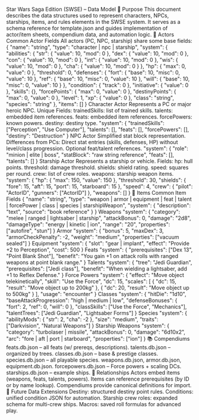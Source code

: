 Star Wars Saga Edition (SWSE) – Data Model
📖 Purpose
This document describes the data structures used to represent characters, NPCs, starships, items, and rules elements in the SWSE system. It serves as a schema reference for template.json and guides implementation of actor/item sheets, compendium data, and automation logic.
🧑 Actors
Common Actor Fields
All actors (PC, NPC, starship) share some base fields:
{
  "name": "string",
  "type": "character | npc | starship",
  "system": {
    "abilities": {
      "str": { "value": 10, "mod": 0 },
      "dex": { "value": 10, "mod": 0 },
      "con": { "value": 10, "mod": 0 },
      "int": { "value": 10, "mod": 0 },
      "wis": { "value": 10, "mod": 0 },
      "cha": { "value": 10, "mod": 0 }
    },
    "hp": { "max": 0, "value": 0 },
    "threshold": 0,
    "defenses": {
      "fort": { "base": 10, "misc": 0, "value": 10 },
      "ref": { "base": 10, "misc": 0, "value": 10 },
      "will": { "base": 10, "misc": 0, "value": 10 }
    },
    "condition": { "track": 0 },
    "initiative": { "value": 0 },
    "skills": {},
    "forcePoints": { "max": 0, "value": 0 },
    "destinyPoints": { "max": 0, "value": 0 },
    "level": 1,
    "xp": { "value": 0 },
    "class": "string",
    "species": "string"
  },
  "items": []
}
Character Actor
Represents a PC or major heroic NPC.
Unique Fields:
trainedSkills: list of trained skills.
talents: embedded item references.
feats: embedded item references.
forcePowers: known powers.
destiny: destiny type.
"system": {
  "trainedSkills": ["Perception", "Use Computer"],
  "talents": [],
  "feats": [],
  "forcePowers": [],
  "destiny": "Destruction"
}
NPC Actor
Simplified stat block representation.
Differences from PCs:
Direct stat entries (skills, defenses, HP) without level/class progression.
Optional feat/talent references.
"system": {
  "role": "minion | elite | boss",
  "statBlock": "raw string reference",
  "feats": [],
  "talents": []
}
Starship Actor
Represents a starship or vehicle.
Fields:
hp: hull points.
threshold: damage threshold.
shields: shield rating.
speed: squares per round.
crew: list of crew roles.
weapons: starship weapon items.
"system": {
  "hp": { "max": 150, "value": 150 },
  "threshold": 30,
  "shields": { "fore": 15, "aft": 15, "port": 15, "starboard": 15 },
  "speed": 4,
  "crew": {
    "pilot": "ActorID",
    "gunners": ["ActorID"]
  },
  "weapons": []
}
🎒 Items
Common Item Fields
{
  "name": "string",
  "type": "weapon | armor | equipment | feat | talent | forcePower | class | species | starshipWeapon",
  "system": {
    "description": "text",
    "source": "book reference"
  }
}
Weapons
"system": {
  "category": "melee | ranged | lightsaber | starship",
  "attackBonus": 0,
  "damage": "2d8",
  "damageType": "energy | kinetic | ion",
  "range": "20",
  "properties": ["autofire", "stun"]
}
Armor
"system": {
  "bonus": 5,
  "maxDex": 3,
  "armorCheckPenalty": -2,
  "weight": "medium",
  "properties": ["vacuum sealed"]
}
Equipment
"system": {
  "slot": "gear | implant",
  "effect": "Provide +2 to Perception",
  "cost": 500
}
Feats
"system": {
  "prerequisites": ["Dex 13", "Point Blank Shot"],
  "benefit": "You gain +1 on attack rolls with ranged weapons at point blank range."
}
Talents
"system": {
  "tree": "Jedi Guardian",
  "prerequisites": ["Jedi class"],
  "benefit": "When wielding a lightsaber, add +1 to Reflex Defense."
}
Force Powers
"system": {
  "effect": "Move object telekinetically",
  "skill": "Use the Force",
  "dc": 15,
  "scales": [
    { "dc": 15, "result": "Move object up to 200kg" },
    { "dc": 20, "result": "Move object up to 500kg" }
  ],
  "usage": "encounter"
}
Classes
"system": {
  "hitDie": "1d10",
  "baseAttackProgression": "high | medium | low",
  "defenseBonuses": { "fort": 2, "ref": 0, "will": 0 },
  "classSkills": ["Use the Force", "Mechanics"],
  "talentTrees": ["Jedi Guardian", "Lightsaber Forms"]
}
Species
"system": {
  "abilityMods": { "str": 2, "cha": -2 },
  "size": "medium",
  "traits": ["Darkvision", "Natural Weapons"]
}
Starship Weapons
"system": {
  "category": "turbolaser | missile",
  "attackBonus": 0,
  "damage": "6d10x2",
  "arc": "fore | aft | port | starboard",
  "properties": ["ion"]
}
📚 Compendiums
feats.db.json – all feats (w/ prereqs, descriptions).
talents.db.json – organized by trees.
classes.db.json – base & prestige classes.
species.db.json – all playable species.
weapons.db.json, armor.db.json, equipment.db.json.
forcepowers.db.json – Force powers + scaling DCs.
starships.db.json – example ships.
🧩 Relationships
Actors embed items (weapons, feats, talents, powers).
Items can reference prerequisites (by ID or by name lookup).
Compendiums provide canonical definitions for import.
🔮 Future Data Extensions
Destiny: structured destiny point rules.
Conditions: unified condition JSON for automation.
Starship crew roles: expanded schema for multi-crew ships.
Macros: saved roll formulas for advanced play.
